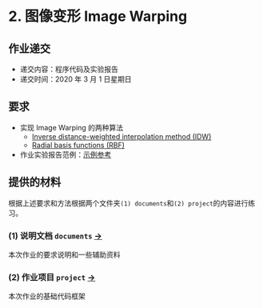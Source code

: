 # 2. 图像变形 Image Warping

## 作业递交

- 递交内容：程序代码及实验报告 
- 递交时间：2020 年 3 月 1 日星期日

## 要求

- 实现 Image Warping 的两种算法
  - [Inverse distance-weighted interpolation method (IDW)](documents/0_IDW.md) 
  - [Radial basis functions (RBF)](documents/1_RBF.md) 
- 作业实验报告范例：[示例参考](http://pan.baidu.com/s/1i3mi2yT) 

## 提供的材料

根据上述要求和方法根据两个文件夹`(1) documents`和`(2) project`的内容进行练习。

### (1) 说明文档 `documents` [->](documents/) 

本次作业的要求说明和一些辅助资料

### (2) 作业项目 `project` [->](project/) 

本次作业的基础代码框架

